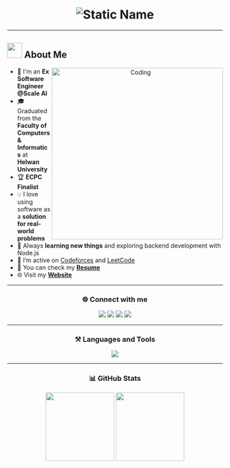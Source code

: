 <h1 align="center">
  <img src="https://readme-typing-svg.herokuapp.com?font=Rubik+Glitch&size=40&duration=1&pause=99999&color=F7C325&center=true&vCenter=true&width=700&height=70&lines=Hi+...+I'm+Ahmad+Ramadan+👨‍💻" alt="Static Name" />
</h1>

---

## <img src="https://media.giphy.com/media/SvFocn0wNMx0iv2rYz/giphy.gif" width="35"> About Me  

<p align="center">
  <img align="right" src="https://cdn.dribbble.com/userupload/21436944/file/original-3212fe7a869a76063e59d76c39176c45.gif" alt="Coding" width="400"/>
</p>

- 💼 I'm an **Ex Software Engineer @Scale AI**  
- 🎓 Graduated from the **Faculty of Computers & Informatics** at **Helwan University**  
- 🏆 **ECPC Finalist**  
- 💡 I love using software as a **solution for real-world problems**  
- 🌱 Always **learning new things** and exploring backend development with Node.js  
- 📘 I’m active on [Codeforces](https://codeforces.com/profile/TENJEN) and [LeetCode](https://leetcode.com/tenjen)  
- 📝 You can check my **[Resume](./Ahmad_Full_Stack.pdf)**  
- 🌐 Visit my **[Website](https://protoflio-liart.vercel.app/)**  

---

<h3 align="center">🌐 Connect with me</h3>
<p align="center">
  <a href="https://twitter.com/rmdn7_7" target="blank"><img src="https://img.shields.io/badge/Twitter-1DA1F2?style=for-the-badge&logo=twitter&logoColor=white"/></a>
  <a href="https://linkedin.com/in/ahmad-elemam-dev" target="blank"><img src="https://img.shields.io/badge/LinkedIn-0077B5?style=for-the-badge&logo=linkedin&logoColor=white"/></a>
  <a href="https://codeforces.com/profile/TENJEN" target="blank"><img src="https://img.shields.io/badge/Codeforces-445f9d?style=for-the-badge&logo=codeforces&logoColor=white"/></a>
  <a href="https://www.leetcode.com/tenjen" target="blank"><img src="https://img.shields.io/badge/LeetCode-F89F1B?style=for-the-badge&logo=leetcode&logoColor=white"/></a>
</p>

---

<h3 align="center">⚒️ Languages and Tools</h3>
<p align="center"> 
  <img src="https://skillicons.dev/icons?i=react,tailwind,ts,js,html,css,bootstrap,nodejs,express,mongodb,mysql,java,cpp,c,linux,docker,graphql,git" />
</p>

---

<h3 align="center">📊 GitHub Stats</h3>
<p align="center">
  <img src="https://github-readme-stats.vercel.app/api?username=ahmadramadan74&show_icons=true&theme=tokyonight" height="160"/>
  <img src="https://github-readme-stats.vercel.app/api/top-langs?username=ahmadramadan74&show_icons=true&locale=en&layout=compact&theme=tokyonight" height="160"/>
</p>

